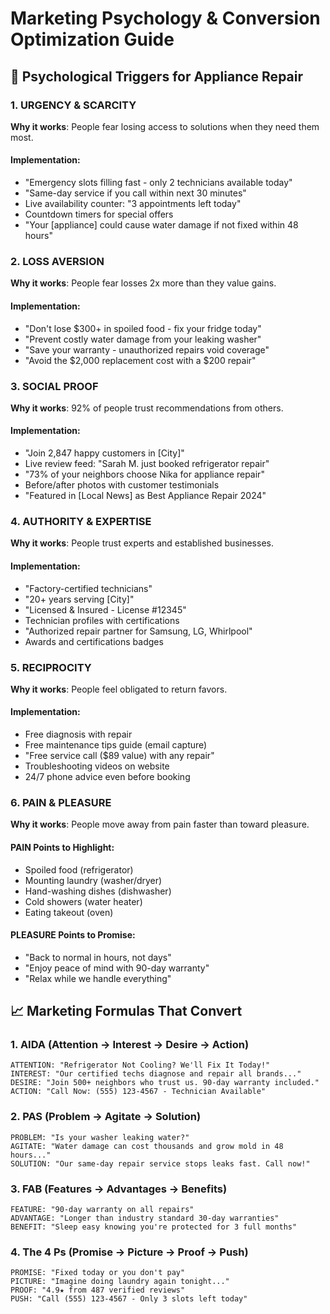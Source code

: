 # Marketing Psychology & Conversion Optimization Guide

## 🧠 Psychological Triggers for Appliance Repair

### 1. URGENCY & SCARCITY
**Why it works**: People fear losing access to solutions when they need them most.

#### Implementation:
- "Emergency slots filling fast - only 2 technicians available today"
- "Same-day service if you call within next 30 minutes"
- Live availability counter: "3 appointments left today"
- Countdown timers for special offers
- "Your [appliance] could cause water damage if not fixed within 48 hours"

### 2. LOSS AVERSION
**Why it works**: People fear losses 2x more than they value gains.

#### Implementation:
- "Don't lose $300+ in spoiled food - fix your fridge today"
- "Prevent costly water damage from your leaking washer"
- "Save your warranty - unauthorized repairs void coverage"
- "Avoid the $2,000 replacement cost with a $200 repair"

### 3. SOCIAL PROOF
**Why it works**: 92% of people trust recommendations from others.

#### Implementation:
- "Join 2,847 happy customers in [City]"
- Live review feed: "Sarah M. just booked refrigerator repair"
- "73% of your neighbors choose Nika for appliance repair"
- Before/after photos with customer testimonials
- "Featured in [Local News] as Best Appliance Repair 2024"
### 4. AUTHORITY & EXPERTISE
**Why it works**: People trust experts and established businesses.

#### Implementation:
- "Factory-certified technicians"
- "20+ years serving [City]"
- "Licensed & Insured - License #12345"
- Technician profiles with certifications
- "Authorized repair partner for Samsung, LG, Whirlpool"
- Awards and certifications badges

### 5. RECIPROCITY
**Why it works**: People feel obligated to return favors.

#### Implementation:
- Free diagnosis with repair
- Free maintenance tips guide (email capture)
- "Free service call ($89 value) with any repair"
- Troubleshooting videos on website
- 24/7 phone advice even before booking

### 6. PAIN & PLEASURE
**Why it works**: People move away from pain faster than toward pleasure.

#### PAIN Points to Highlight:
- Spoiled food (refrigerator)
- Mounting laundry (washer/dryer)
- Hand-washing dishes (dishwasher)
- Cold showers (water heater)
- Eating takeout (oven)

#### PLEASURE Points to Promise:
- "Back to normal in hours, not days"
- "Enjoy peace of mind with 90-day warranty"
- "Relax while we handle everything"
## 📈 Marketing Formulas That Convert

### 1. AIDA (Attention → Interest → Desire → Action)
```
ATTENTION: "Refrigerator Not Cooling? We'll Fix It Today!"
INTEREST: "Our certified techs diagnose and repair all brands..."
DESIRE: "Join 500+ neighbors who trust us. 90-day warranty included."
ACTION: "Call Now: (555) 123-4567 - Technician Available"
```

### 2. PAS (Problem → Agitate → Solution)
```
PROBLEM: "Is your washer leaking water?"
AGITATE: "Water damage can cost thousands and grow mold in 48 hours..."
SOLUTION: "Our same-day repair service stops leaks fast. Call now!"
```

### 3. FAB (Features → Advantages → Benefits)
```
FEATURE: "90-day warranty on all repairs"
ADVANTAGE: "Longer than industry standard 30-day warranties"
BENEFIT: "Sleep easy knowing you're protected for 3 full months"
```

### 4. The 4 Ps (Promise → Picture → Proof → Push)
```
PROMISE: "Fixed today or you don't pay"
PICTURE: "Imagine doing laundry again tonight..."
PROOF: "4.9★ from 487 verified reviews"
PUSH: "Call (555) 123-4567 - Only 3 slots left today"
```